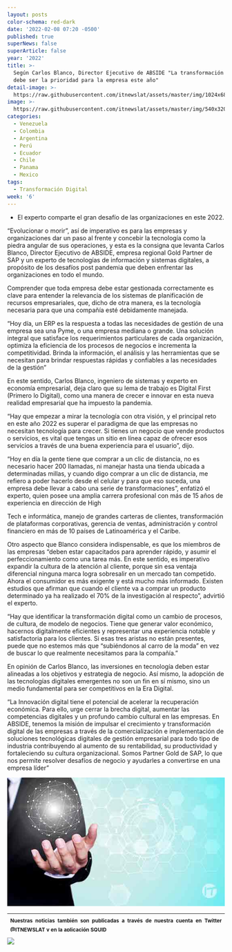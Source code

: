 ```yaml
---
layout: posts
color-schema: red-dark
date: '2022-02-08 07:20 -0500'
published: true
superNews: false
superArticle: false
year: '2022'
title: >-
  Según Carlos Blanco, Director Ejecutivo de ABSIDE "La transformación digital
  debe ser la prioridad para la empresa este año"
detail-image: >-
  https://raw.githubusercontent.com/itnewslat/assets/master/img/1024x680/TransformacionDigital-g.jpg
image: >-
  https://raw.githubusercontent.com/itnewslat/assets/master/img/540x320/TransformacionDigital-p.jpg
categories:
  - Venezuela
  - Colombia
  - Argentina
  - Perú
  - Ecuador
  - Chile
  - Panama
  - Mexico
tags:
  - Transformación Digital
week: '6'
---
```

- El experto comparte el gran desafío de las organizaciones en este 2022.

 “Evolucionar o morir”, así de imperativo es para las empresas y organizaciones dar un paso al frente y concebir la tecnología como la piedra angular de sus operaciones, y esta es la consigna que levanta Carlos Blanco, Director Ejecutivo de ABSIDE, empresa regional Gold Partner de SAP y un experto de tecnologías de información y sistemas digitales, a propósito de los desafíos post pandemia que deben enfrentar las organizaciones en todo el mundo. 

Comprender que toda empresa debe estar gestionada correctamente es clave para entender la relevancia de los sistemas de planificación de recursos empresariales, que, dicho de otra manera, es la tecnología necesaria para que una compañía esté debidamente manejada.

“Hoy día, un ERP es la respuesta a todas las necesidades de gestión de una empresa sea una Pyme, o una empresa mediana o grande. Una solución integral que satisface los requerimientos particulares de cada organización, optimiza la eficiencia de los procesos de negocios e incrementa la competitividad. Brinda la información, el análisis y las herramientas que se necesitan para brindar respuestas rápidas y confiables a las necesidades de la gestión”

En este sentido, Carlos Blanco, ingeniero de sistemas y experto en economía empresarial, deja claro que su lema de trabajo es Digital First (Primero lo Digital), como una manera de crecer e innovar en esta nueva realidad empresarial que ha impuesto la pandemia.

“Hay que empezar a mirar la tecnología con otra visión, y el principal reto en este año 2022 es superar el paradigma de que las empresas no necesitan tecnología para crecer. Si tienes un negocio que vende productos o servicios, es vital que tengas un sitio en línea capaz de ofrecer esos servicios a través de una buena experiencia para el usuario”, dijo.

“Hoy en día la gente tiene que comprar a un clic de distancia, no es necesario hacer 200 llamadas, ni manejar hasta una tienda ubicada a determinadas millas, y cuando digo comprar a un clic de distancia, me refiero a poder hacerlo desde el celular y para que eso suceda, una empresa debe llevar a cabo una serie de transformaciones”, enfatizó el experto, quien posee una amplia carrera profesional con más de 15 años de experiencia en dirección de High 

Tech e informática, manejo de grandes carteras de clientes, transformación de plataformas corporativas, gerencia de ventas, administración y control financiero en más de 10 países de Latinoamérica y el Caribe.

Otro aspecto que Blanco considera indispensable, es que los miembros de las empresas “deben estar capacitados para aprender rápido, y asumir el perfeccionamiento como una tarea más. En este sentido, es imperativo expandir la cultura de la atención al cliente, porque sin esa ventaja diferencial ninguna marca logra sobresalir en un mercado tan competido. Ahora el consumidor es más exigente y está mucho más informado. Existen estudios que afirman que cuando el cliente va a comprar un producto determinado ya ha realizado el 70% de la investigación al respecto”, advirtió el experto.

“Hay que identificar la transformación digital como un cambio de procesos, de cultura, de modelo de negocios. Tiene que generar valor económico, hacernos digitalmente eficientes y representar una experiencia notable y satisfactoria para los clientes. Si esas tres aristas no están presentes, puede que no estemos más que “subiéndonos al carro de la moda” en vez de buscar lo que realmente necesitamos para la compañía.”

En opinión de Carlos Blanco, las inversiones en tecnología deben estar alineadas a los objetivos y estrategia de negocio. Así mismo, la adopción de las tecnologías digitales emergentes no son un fin en sí mismo, sino un medio fundamental para ser competitivos en la Era Digital.

“La Innovación digital tiene el potencial de acelerar la recuperación económica. Para ello, urge cerrar la brecha digital, aumentar las competencias digitales y un profundo cambio cultural en las empresas. En ABSIDE, tenemos la misión de impulsar el crecimiento y transformación digital de las empresas a través de la comercialización e implementación de soluciones tecnológicas digitales de gestión empresarial para todo tipo de industria contribuyendo al aumento de su rentabilidad, su productividad y fortaleciendo su cultura organizacional. Somos Partner Gold de SAP, lo que nos permite resolver desafíos de negocio y ayudarles a convertirse en una empresa líder”

![](https://raw.githubusercontent.com/itnewslat/assets/master/img/540x320/TransformacionDigital-p.jpg)


<table style="height: 42px;" width="569">
<tbody>
<tr>
<td style="text-align: justify;"><sub><strong>Nuestras noticias también son publicadas a través de nuestra cuenta en Twitter <a href="https://twitter.com/itnewslat?lang=es">@ITNEWSLAT</a> y en la aplicación <a href="https://squidapp.co/en/">SQUID</a></strong></sub></td>
</tr>
</tbody>
</table>

<img src="https://tracker.metricool.com/c3po.jpg?hash=56f88a41e39ab42c063cc51676587a04"/>